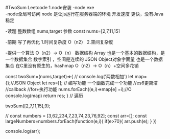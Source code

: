 #TwoSum Leetcode 
1.node安装
  -node.exe  
  -node全局可访问
node 是让js运行在服务器端的环境
  开发速度 更快，没有Java稳定



-读题
   整数数组 nums,target 参数
   const nums=[2,7,11,15]

-前期 写了再优化
   1.时间复杂度
      O（n2）
   2.空间复杂度

-提供一个算法
   O（n2）-> O（n）
   数据结构
   Array 也是一个基本的数据结构，是一个数据集合 数字索引 ，空间是连续的
   JSON Object对象字面量 也是一个数据 集合 在C里没有原生的，hashmap
   O（n2）-> O（n）+空间多花销



const twoSum=(nums,target)=>{
    //  console.log('两数相加')
    let map={};//JSON Object
    let res=[];
    // 编写功能  一个函数完成一个功能
    //es6更简洁
    //callback
    //for+执行功能
    nums.forEach((e,i)=>map[e] =i);//O
    console.log(map)
    return res;
    }
    // 遍历
   

 twoSum([2,7,11,15],9);



 // const numbers = [3,62,234,7,23,74,23,76,92];
 const arr=[];
 const largeNumbers=numbers.forEach(function(e,i){
     if(e>70){
         arr.push(e);
     }
 })

 console.log(arr);
